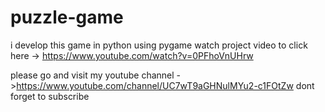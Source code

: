 # puzzle-game
i develop this game in python using pygame
watch project video to click here ->
https://www.youtube.com/watch?v=0PFhoVnUHrw

please go and visit my youtube channel ->https://www.youtube.com/channel/UC7wT9aGHNulMYu2-c1FOtZw
dont forget to subscribe
